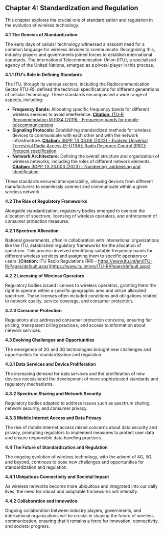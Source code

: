 ## Chapter 4: Standardization and Regulation

This chapter explores the crucial role of standardization and regulation in the evolution of wireless technology. 

**4.1 The Genesis of Standardization**

The early days of cellular technology witnessed a nascent need for a common language for wireless devices to communicate. Recognizing this, industry players and governments joined forces to establish international standards. The International Telecommunication Union (ITU), a specialized agency of the United Nations, emerged as a pivotal player in this process. 

**4.1.1 ITU's Role in Defining Standards**

The ITU, through its various sectors, including the Radiocommunication Sector (ITU-R), defined the technical specifications for different generations of cellular technology. These standards encompassed a wide range of aspects, including:

* **Frequency Bands:** Allocating specific frequency bands for different wireless services to avoid interference. [**Citation:** ITU-R Recommendation M.1034 (2019) - Frequency bands for mobile telecommunications](https://www.itu.int/en/ITU-R/recommendations/Pages/default.aspx)
* **Signaling Protocols:** Establishing standardized methods for wireless devices to communicate with each other and with the network infrastructure. [**Citation:** 3GPP TS 03.06 (2023) -  Evolved Universal Terrestrial Radio Access (E-UTRA); Radio Resource Control (RRC); Protocol specification](https://www.3gpp.org/specifications)
* **Network Architecture:** Defining the overall structure and organization of wireless networks, including the roles of different network elements. [**Citation:** 3GPP TS 23.003 (2023) - Numbering, addressing and identification](https://www.3gpp.org/specifications)

These standards ensured interoperability, allowing devices from different manufacturers to seamlessly connect and communicate within a given wireless network.

**4.2 The Rise of Regulatory Frameworks**

Alongside standardization, regulatory bodies emerged to oversee the allocation of spectrum, licensing of wireless operators, and enforcement of consumer protection measures.

**4.2.1 Spectrum Allocation**

National governments, often in collaboration with international organizations like the ITU, established regulatory frameworks for the allocation of spectrum. This process involved identifying suitable frequency bands for different wireless services and assigning them to specific operators or users. [**Citation:** ITU Radio Regulations (RR) -  https://www.itu.int/en/ITU-R/Pages/default.aspx](https://www.itu.int/en/ITU-R/Pages/default.aspx)

**4.2.2 Licensing of Wireless Operators**

Regulatory bodies issued licenses to wireless operators, granting them the right to operate within a specific geographic area and utilize allocated spectrum. These licenses often included conditions and obligations related to network quality, service coverage, and consumer protection.

**4.2.3 Consumer Protection**

Regulations also addressed consumer protection concerns, ensuring fair pricing, transparent billing practices, and access to information about network services.

**4.3 Evolving Challenges and Opportunities**

The emergence of 2G and 3G technologies brought new challenges and opportunities for standardization and regulation.

**4.3.1 Data Services and Device Proliferation**

The increasing demand for data services and the proliferation of new devices necessitated the development of more sophisticated standards and regulatory mechanisms.

**4.3.2 Spectrum Sharing and Network Security**

Regulatory bodies adapted to address issues such as spectrum sharing, network security, and consumer privacy.

**4.3.3 Mobile Internet Access and Data Privacy**

The rise of mobile internet access raised concerns about data security and privacy, prompting regulators to implement measures to protect user data and ensure responsible data handling practices.

**4.4 The Future of Standardization and Regulation**

The ongoing evolution of wireless technology, with the advent of 4G, 5G, and beyond, continues to pose new challenges and opportunities for standardization and regulation.

**4.4.1 Ubiquitous Connectivity and Societal Impact**

As wireless networks become more ubiquitous and integrated into our daily lives, the need for robust and adaptable frameworks will intensify.

**4.4.2 Collaboration and Innovation**

Ongoing collaboration between industry players, governments, and international organizations will be crucial in shaping the future of wireless communication, ensuring that it remains a force for innovation, connectivity, and societal progress.